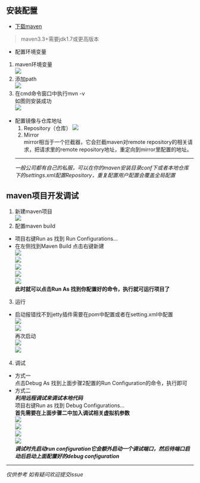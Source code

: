 ## 安装配置
* [下载maven](http://maven.apache.org/download.cgi)
>maven3.3+需要jdk1.7或更高版本

* 配置环境变量
 1. maven环境变量    
  ![](http://www.cuichaojiang.xin/wp-content/uploads/2018/11/m2_home.png)
 2. 添加path    
  ![](http://www.cuichaojiang.xin/wp-content/uploads/2018/11/path.png)    
 3. 在cmd命令窗口中执行mvn -v    
  如图则安装成功    
  ![](http://www.cuichaojiang.xin/wp-content/uploads/2018/11/mvn.png)    
* 配置镜像与仓库地址    
  1. Repository（仓库）
  ![](https://cdn.www.sojson.com/file/17-12-20-22-34-47/doc/8469051458)    
  2. Mirror    
  mirror相当于一个拦截器，它会拦截maven对remote repository的相关请求，把请求里的remote repository地址，重定向到mirror里配置的地址。    
  --------------------------------------------
  *一般公司都有自己的私服，可以在你的maven安装目录conf下或者本地仓库下的settings.xml配置Repository，重复配置用户配置会覆盖全局配置*    
## maven项目开发调试
1. 新建maven项目    
![](http://www.cuichaojiang.xin/wp-content/uploads/2018/11/sample.png)    
2. 配置maven build     
  - 项目右键Run as 找到 Run Configurations...
  - 在左侧找到Maven Build 点击右键新建    
  ![](http://www.cuichaojiang.xin/wp-content/uploads/2018/11/debug1.png)    
  ![](http://www.cuichaojiang.xin/wp-content/uploads/2018/11/debug2.png)    
  ![](http://www.cuichaojiang.xin/wp-content/uploads/2018/11/debug3.png)    
  ![](http://www.cuichaojiang.xin/wp-content/uploads/2018/11/debug4.png)    
  ![](http://www.cuichaojiang.xin/wp-content/uploads/2018/11/debug5.png)    
  **此时就可以点击Run As 找到你配置好的命令，执行就可运行项目了**
3. 运行
  - 启动报错找不到jetty插件需要在pom中配置或者在setting.xml中配置    
  ![](http://www.cuichaojiang.xin/wp-content/uploads/2018/11/jetty6.png)    
  ![](http://www.cuichaojiang.xin/wp-content/uploads/2018/11/jetty7.png)   
  再次启动    
  ![](http://www.cuichaojiang.xin/wp-content/uploads/2018/11/success.png)    
  ![](http://www.cuichaojiang.xin/wp-content/uploads/2018/11/success2.png)
4. 调试
  - 方式一    
  点击Debug As 找到上面步骤2配置的Run Configuration的命令，执行即可
  - 方式二    
  ***利用远程调试来调试本地代码***    
  项目右键Run as 找到 Debug Configurations...    
  **首先需要在上面步骤二中加入调试相关虚拟机参数**   
  ![](http://www.cuichaojiang.xin/wp-content/uploads/2018/11/remote4.png)    
  ![](http://www.cuichaojiang.xin/wp-content/uploads/2018/11/remote1.png)    
  ![](http://www.cuichaojiang.xin/wp-content/uploads/2018/11/remote2.png)     
  ![](http://www.cuichaojiang.xin/wp-content/uploads/2018/11/remote3.png)    
  ***调试时先启动run configuration它会额外启动一个调试端口，然后待端口启动后启动上面配置好的debug configuration***    
 -----------------------------------------------------
 *仅供参考 如有疑问欢迎提交issue*  
